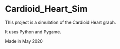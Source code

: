 # Cardioid_Heart_Sim

This project is a simulation of the Cardioid Heart graph.

It uses Python and Pygame.

Made in May 2020
